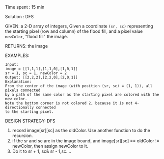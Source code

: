 Time spent : 15 min

Solution : DFS

GIVEN: a 2-D array of integers, Given a coordinate `(sr, sc)` representing the starting pixel (row and column) of the flood fill, and a pixel value `newColor`, "flood fill" the image.

RETURNS: the image

EXAMPLES:

```
Input: 
image = [[1,1,1],[1,1,0],[1,0,1]]
sr = 1, sc = 1, newColor = 2
Output: [[2,2,2],[2,2,0],[2,0,1]]
Explanation: 
From the center of the image (with position (sr, sc) = (1, 1)), all pixels connected 
by a path of the same color as the starting pixel are colored with the new color.
Note the bottom corner is not colored 2, because it is not 4-directionally connected
to the starting pixel.
```

DESIGN STRATEGY: DFS



1. record image\[sr][sc] as the oldColor. Use another function to do the recursion.
2. if the sr and sc are in the image bound, and image\[sr][sc] == oldColor != newColor, then assign newColor to it.
3. Do it to sr + 1, sc& sr - 1,sc….
